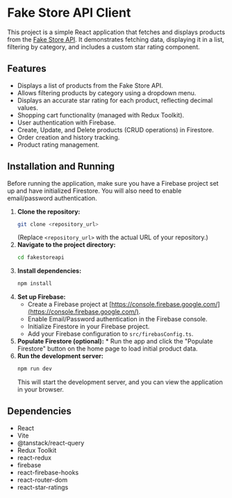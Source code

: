 # Fake Store API Client

This project is a simple React application that fetches and displays products from the [Fake Store API](https://fakestoreapi.com/). It demonstrates fetching data, displaying it in a list, filtering by category, and includes a custom star rating component.

## Features

*   Displays a list of products from the Fake Store API.
*   Allows filtering products by category using a dropdown menu.
*   Displays an accurate star rating for each product, reflecting decimal values.
*   Shopping cart functionality (managed with Redux Toolkit).
*   User authentication with Firebase.
*   Create, Update, and Delete products (CRUD operations) in Firestore.
*   Order creation and history tracking.
*   Product rating management.

## Installation and Running
Before running the application, make sure you have a Firebase project set up and have initialized Firestore. You will also need to enable email/password authentication.

1.  **Clone the repository:**
    ```bash
    git clone <repository_url>
    ```
    (Replace `<repository_url>` with the actual URL of your repository.)
2.  **Navigate to the project directory:**
    ```bash
    cd fakestoreapi
    ```
3.  **Install dependencies:**
    ```bash
    npm install
    ```
4.  **Set up Firebase:**
    *   Create a Firebase project at [https://console.firebase.google.com/](https://console.firebase.google.com/).
    *   Enable Email/Password authentication in the Firebase console.
    *   Initialize Firestore in your Firebase project.
    *   Add your Firebase configuration to `src/firebasConfig.ts`.
5.  **Populate Firestore (optional):**
        * Run the app and click the "Populate Firestore" button on the home page to load initial product data.
6.  **Run the development server:**
    ```bash
    npm run dev
    ```
    This will start the development server, and you can view the application in your browser.

## Dependencies
*   React
*   Vite
*   @tanstack/react-query
*   Redux Toolkit
*   react-redux
*   firebase
*   react-firebase-hooks
*   react-router-dom
*   react-star-ratings

